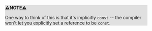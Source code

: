 <div style="margin:2em; background-color: #e0e0e0;">

<strong>⚠️NOTE️️️⚠️</strong>

One way to think of this is that it's implicitly `const` -- the compiler won't let you explicitly set a reference to be `const`.
</div>

